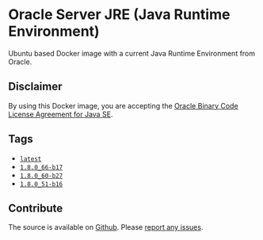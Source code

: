 # Oracle Server JRE (Java Runtime Environment) #

Ubuntu based Docker image with a current Java Runtime Environment from Oracle.

## Disclaimer ##

By using this Docker image, you are accepting the [Oracle Binary Code License Agreement for Java SE](http://www.oracle.com/technetwork/java/javase/terms/license/index.html).

## Tags ##

* [`latest`](https://github.com/JensPiegsa/oracle-jre/blob/master/Dockerfile)
* [`1.8.0_66-b17`](https://github.com/JensPiegsa/oracle-jre/blob/1.8.0_66-b17/Dockerfile)
* [`1.8.0_60-b27`](https://github.com/JensPiegsa/oracle-jre/blob/1.8.0_60-b27/Dockerfile)
* [`1.8.0_51-b16`](https://github.com/JensPiegsa/oracle-jre/blob/1.8.0_51-b16/Dockerfile)

## Contribute ##

The source is available on [Github](https://github.com/JensPiegsa/oracle-jre/). Please [report any issues](https://github.com/JensPiegsa/oracle-jre/issues).

